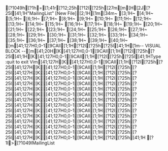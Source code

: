 [?1049h[?1h=[1;41r[?12;25h[?12l[?25h[27m[m[H[2J[?25l[41;1H"MailingList" [New File][2;1H[1m[34m~                                                                                                                                               [3;1H~                                                                                                                                               [4;1H~                                                                                                                                               [5;1H~                                                                                                                                               [6;1H~                                                                                                                                               [7;1H~                                                                                                                                               [8;1H~                                                                                                                                               [9;1H~                                                                                                                                               [10;1H~                                                                                                                                               [11;1H~                                                                                                                                               [12;1H~                                                                                                                                               [13;1H~                                                                                                                                               [14;1H~                                                                                                                                               [15;1H~                                                                                                                                               [16;1H~                                                                                                                                               [17;1H~                                                                                                                                               [18;1H~                                                                                                                                               [19;1H~                                                                                                                                               [20;1H~                                                                                                                                               [21;1H~                                                                                                                                               [22;1H~                                                                                                                                               [23;1H~                                                                                                                                               [24;1H~                                                                                                                                               [25;1H~                                                                                                                                               [26;1H~                                                                                                                                               [27;1H~                                                                                                                                               [28;1H~                                                                                                                                               [29;1H~                                                                                                                                               [30;1H~                                                                                                                                               [31;1H~                                                                                                                                               [32;1H~                                                                                                                                               [33;1H~                                                                                                                                               [34;1H~                                                                                                                                               [35;1H~                                                                                                                                               [36;1H~                                                                                                                                               [37;1H~                                                                                                                                               [38;1H~                                                                                                                                               [39;1H~                                                                                                                                               [40;1H~                                                                                                                                               [m[41;127H0,0-1[9CAll[1;1H[?12l[?25h[?25l[41;1H[1m-- VISUAL BLOCK --[m[41;20H[K[41;127H0,0-1[9CAll[1;1H[?12l[?25h[?25l[41;1H[K[41;127H0,0-1[9CAll[1;1H[?12l[?25h[?25l[41;1HType  :quit<Enter>  to exit Vim[41;127H[K[41;127H0,0-1[9CAll[1;1H[?12l[?25h[?25l[41;127H[K[41;127H0,0-1[9CAll[1;1H[?12l[?25h[?25l[41;127H[K[41;127H0,0-1[9CAll[1;1H[?12l[?25h[?25l[41;127H[K[41;127H0,0-1[9CAll[1;1H[?12l[?25h[?25l[41;127H[K[41;127H0,0-1[9CAll[1;1H[?12l[?25h[?25l[41;127H[K[41;127H0,0-1[9CAll[1;1H[?12l[?25h[?25l[41;127H[K[41;127H0,0-1[9CAll[1;1H[?12l[?25h[?25l[41;127H[K[41;127H0,0-1[9CAll[1;1H[?12l[?25h[?25l[41;127H[K[41;127H0,0-1[9CAll[1;1H[?12l[?25h[?25l[41;127H[K[41;127H0,0-1[9CAll[1;1H[?12l[?25h[?25l[41;127H[K[41;127H0,0-1[9CAll[1;1H[?12l[?25h[?25l[41;127H[K[41;127H0,0-1[9CAll[1;1H[?12l[?25h[?25l[41;127H[K[41;127H0,0-1[9CAll[1;1H[?12l[?25h[?25l[41;127H[K[41;127H0,0-1[9CAll[1;1H[?12l[?25h[?25l[41;127H[K[41;127H0,0-1[9CAll[1;1H[?12l[?25h[41;1H
[?1l>[?1049lMailingList
